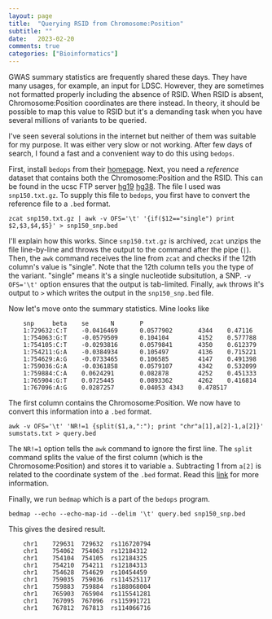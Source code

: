 ```yaml
---
layout: page
title:  "Querying RSID from Chromosome:Position"
subtitle: ""
date:	2023-02-20
comments: true
categories: ["Bioinformatics"]
---
```


GWAS summary statistics are frequently shared these days.
They have many usages, for example, an input for LDSC.
However, they are sometimes not formatted properly including the absence of RSID.
When RSID is absent, Chromosome:Position coordinates are there instead.
In theory, it should be possible to map this value to RSID but it's a demanding task when you have several millions of variants to be queried.

I've seen several solutions in the internet but neither of them was suitable for my purpose.
It was either very slow or not working.
After few days of search, I found a fast and a convenient way to do this using `bedops`.

First, install `bedops` from their [homepage](https://bedops.readthedocs.io/en/latest/).
Next, you need a _reference_ dataset that contains both the Chromosome:Position and the RSID.
This can be found in the ucsc FTP server [hg19](http://hgdownload.soe.ucsc.edu/goldenPath/hg19/database/) [hg38](https://hgdownload.soe.ucsc.edu/goldenPath/hg38/database/).
The file I used was `snp150.txt.gz`.
To supply this file to `bedops`, you first have to convert the reference file to a `.bed` format.
```
zcat snp150.txt.gz | awk -v OFS='\t' '{if($12=="single") print $2,$3,$4,$5}' > snp150_snp.bed 
```
I'll explain how this works.
Since `snp150.txt.gz` is archived, `zcat` unzips the file line-by-line and throws the output to the command after the pipe (`|`).
Then, the `awk` command receives the line from `zcat` and checks if the 12th column's value is "single".
Note that the 12th column tells you the type of the variant.
"single" means it's a single nucleotide subsitution, a SNP.
`-v OFS='\t'` option ensures that the output is tab-limited.
Finally, `awk` throws it's output to `>` which writes the output in the `snp150_snp.bed` file.

Now let's move onto the summary statistics.
Mine looks like
```
	snp     beta    se      N       P
	1:729632:C:T    -0.0416469      0.0577902       4344    0.47116
	1:754063:G:T    -0.0579509      0.104104        4152    0.577788
	1:754105:C:T    -0.0293816      0.0579841       4350    0.612379
	1:754211:G:A    -0.0384934      0.105497        4136    0.715221
	1:754629:A:G    -0.0733465      0.106585        4147    0.491398
	1:759036:G:A    -0.0361858      0.0579107       4342    0.532099
	1:759884:C:A    0.0624291       0.082878        4252    0.451333
	1:765904:G:T    0.0725445       0.0893362       4262    0.416814
	1:767096:A:G    0.0287257       0.04053 4343    0.478517
```
The first column contains the Chromosome:Position.
We now have to convert this information into a `.bed` format.
```
awk -v OFS='\t' 'NR!=1 {split($1,a,":"); print "chr"a[1],a[2]-1,a[2]}' sumstats.txt > query.bed
```
The `NR!=1` option tells the `awk` command to ignore the first line.
The `split` command splits the value of the first column (which is the Chromosome:Position) and stores it to variable `a`.
Subtracting 1 from `a[2]` is related to the coordinate system of the `.bed` format.
Read this [link](https://www.biostars.org/p/84686/) for more information.

Finally, we run `bedmap` which is a part of the `bedops` program.
```
bedmap --echo --echo-map-id --delim '\t' query.bed snp150_snp.bed
```
This gives the desired result.
```
	chr1    729631  729632  rs116720794
	chr1    754062  754063  rs12184312
	chr1    754104  754105  rs12184325
	chr1    754210  754211  rs12184313
	chr1    754628  754629  rs10454459
	chr1    759035  759036  rs114525117
	chr1    759883  759884  rs188068004
	chr1    765903  765904  rs115541281
	chr1    767095  767096  rs115991721
	chr1    767812  767813  rs114066716
```











